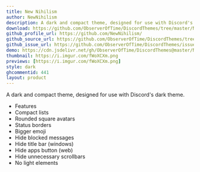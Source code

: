 ```yaml
---
title: New Nihilism
author: NewNihilism
description: A dark and compact theme, designed for use with Discord's dark theme.
download: https://github.com/ObserverOfTime/DiscordThemes/tree/master/NewNihilism
github_profile_url: https://github.com/NewNihilism/
github_source_url: https://github.com/ObserverOfTime/DiscordThemes/tree/master/NewNihilism
github_issue_url: https://github.com/ObserverOfTime/DiscordThemes/issues
demo: https://cdn.jsdelivr.net/gh/ObserverOfTime/DiscordThemes@master/NewNihilism/dist/NewNihilism.theme.css
thumbnail: https://i.imgur.com/fWoXCXm.png
previews: [https://i.imgur.com/fWoXCXm.png]
style: dark   
ghcommentid: 441
layout: product
---
```

A dark and compact theme, designed for use with Discord's dark theme.

  - Features
  - Compact lists
  - Rounded square avatars
  - Status borders
  - Bigger emoji
  - Hide blocked messages
  - Hide title bar (windows)
  - Hide apps button (web)
  - Hide unnecessary scrollbars
  - No light elements